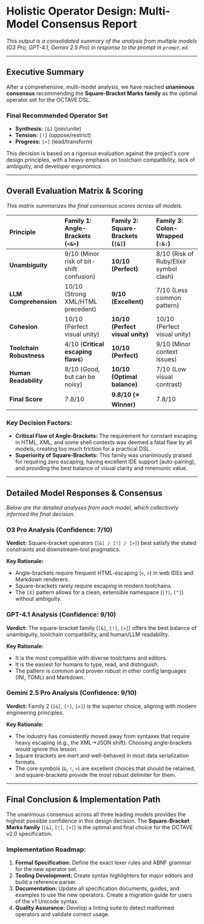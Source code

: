 # Holistic Operator Design: Multi-Model Consensus Report

*This output is a consolidated summary of the analysis from multiple models (O3 Pro, GPT-4.1, Gemini 2.5 Pro) in response to the prompt in `prompt.md`.*

---

## Executive Summary

After a comprehensive, multi-model analysis, we have reached **unanimous consensus** recommending the **Square-Bracket Marks family** as the optimal operator set for the OCTAVE DSL.

### Final Recommended Operator Set
- **Synthesis:** `[&]` (join/unite)
- **Tension:** `[!]` (oppose/restrict)
- **Progress:** `[>]` (lead/transform)

This decision is based on a rigorous evaluation against the project's core design principles, with a heavy emphasis on toolchain compatibility, lack of ambiguity, and developer ergonomics.

---

## Overall Evaluation Matrix & Scoring

*This matrix summarizes the final consensus scores across all models.*

| Principle | Family 1: Angle-Brackets (`<&>`) | Family 2: Square-Brackets (`[&]`) | Family 3: Colon-Wrapped (`:&:`) |
| :--- | :--- | :--- | :--- |
| **Unambiguity** | 9/10 (Minor risk of bit-shift confusion) | **10/10 (Perfect)** | 8/10 (Risk of Ruby/Elixir symbol clash) |
| **LLM Comprehension**| 10/10 (Strong XML/HTML precedent) | **9/10 (Excellent)** | 7/10 (Less common pattern) |
| **Cohesion** | 10/10 (Perfect visual unity) | **10/10 (Perfect visual unity)** | 10/10 (Perfect visual unity) |
| **Toolchain Robustness**| 4/10 (**Critical escaping flaws**) | **10/10 (Perfect)** | 9/10 (Minor context issues) |
| **Human Readability**| 8/10 (Good, but can be noisy) | **10/10 (Optimal balance)** | 7/10 (Low visual contrast) |
| **Final Score** | 7.8/10 | **9.8/10 (⭐ Winner)** | 7.8/10 |

### Key Decision Factors:
- **Critical Flaw of Angle-Brackets:** The requirement for constant escaping in HTML, XML, and some shell contexts was deemed a fatal flaw by all models, creating too much friction for a practical DSL.
- **Superiority of Square-Brackets:** This family was unanimously praised for requiring zero escaping, having excellent IDE support (auto-pairing), and providing the best balance of visual clarity and mnemonic value.

---

## Detailed Model Responses & Consensus

*Below are the detailed analyses from each model, which collectively informed the final decision.*

### O3 Pro Analysis (Confidence: 7/10)

**Verdict:** Square-bracket operators (`[&] / [!] / [>]`) best satisfy the stated constraints and downstream-tool pragmatics.

**Key Rationale:**
- Angle-brackets require frequent HTML-escaping (`<`, `>`) in web IDEs and Markdown renderers.
- Square-brackets rarely require escaping in modern toolchains.
- The `[X]` pattern allows for a clean, extensible namespace (`[?]`, `[^]`) without ambiguity.

### GPT-4.1 Analysis (Confidence: 9/10)

**Verdict:** The square-bracket family (`[&]`, `[!]`, `[>]`) offers the best balance of unambiguity, toolchain compatibility, and human/LLM readability.

**Key Rationale:**
- It is the most compatible with diverse toolchains and editors.
- It is the easiest for humans to type, read, and distinguish.
- The pattern is common and proven robust in other config languages (INI, TOML) and Markdown.

### Gemini 2.5 Pro Analysis (Confidence: 9/10)

**Verdict:** Family 2 (`[&]`, `[!]`, `[>]`) is the superior choice, aligning with modern engineering principles.

**Key Rationale:**
- The industry has consistently moved away from syntaxes that require heavy escaping (e.g., the XML→JSON shift). Choosing angle-brackets would ignore this lesson.
- Square brackets are inert and well-behaved in most data serialization formats.
- The core symbols (`&`, `!`, `>`) are excellent choices that should be retained, and square-brackets provide the most robust delimiter for them.

---

## Final Conclusion & Implementation Path

The unanimous consensus across all three leading models provides the highest possible confidence in this design decision. The **Square-Bracket Marks family** (`[&]`, `[!]`, `[>]`) is the optimal and final choice for the OCTAVE v2.0 specification.

### Implementation Roadmap:
1.  **Formal Specification:** Define the exact lexer rules and ABNF grammar for the new operator set.
2.  **Tooling Development:** Create syntax highlighters for major editors and build a reference parser.
3.  **Documentation:** Update all specification documents, guides, and examples to use the new operators. Create a migration guide for users of the v1 Unicode syntax.
4.  **Quality Assurance:** Develop a linting suite to detect malformed operators and validate correct usage.
